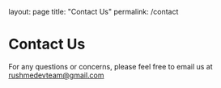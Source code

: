 layout: page
title: "Contact Us"
permalink: /contact

# Contact Us

For any questions or concerns, please feel free to email us at
  rushmedevteam@gmail.com
